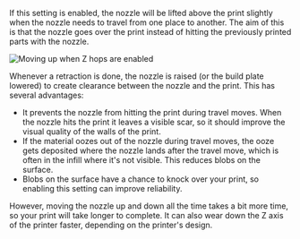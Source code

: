 If this setting is enabled, the nozzle will be lifted above the print slightly when the nozzle needs to travel from one place to another. The aim of this is that the nozzle goes over the print instead of hitting the previously printed parts with the nozzle.

![Moving up when Z hops are enabled](../../../articles/images/retraction_hop_enabled.svg)

Whenever a retraction is done, the nozzle is raised (or the build plate lowered) to create clearance between the nozzle and the print. This has several advantages:
* It prevents the nozzle from hitting the print during travel moves. When the nozzle hits the print it leaves a visible scar, so it should improve the visual quality of the walls of the print.
* If the material oozes out of the nozzle during travel moves, the ooze gets deposited where the nozzle lands after the travel move, which is often in the infill where it's not visible. This reduces blobs on the surface.
* Blobs on the surface have a chance to knock over your print, so enabling this setting can improve reliability.

However, moving the nozzle up and down all the time takes a bit more time, so your print will take longer to complete. It can also wear down the Z axis of the printer faster, depending on the printer's design.
